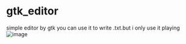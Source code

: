 # gtk_editor
simple editor by gtk
you can use it to write .txt.but i only use it playing
![image](https://github.com/liuhuanone/raw/gtk_ceditor.png)
